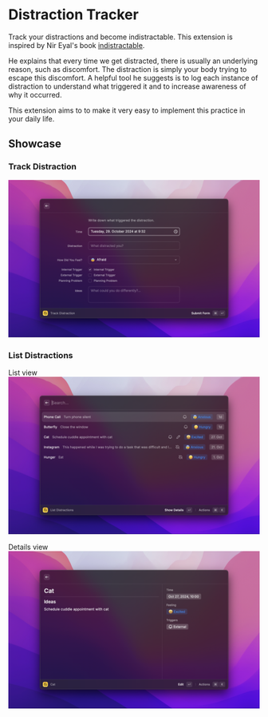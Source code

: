 # Distraction Tracker

Track your distractions and become indistractable. This extension is inspired by Nir Eyal's book [indistractable](https://www.nirandfar.com/indistractable/).

He explains that every time we get distracted, there is usually an underlying reason, such as discomfort. The distraction is simply your body trying to escape this discomfort. A helpful tool he suggests is to log each instance of distraction to understand what triggered it and to increase awareness of why it occurred.

This extension aims to to make it very easy to implement this practice in your daily life.

## Showcase

### Track Distraction

![](./metadata/distraction-tracker-1.png)

### List Distractions

List view
![](./metadata/distraction-tracker-2.png)

Details view
![](./metadata/distraction-tracker-3.png)
